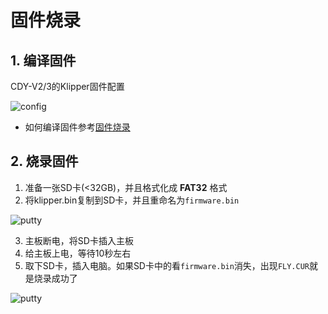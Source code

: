 # 固件烧录

## 1. 编译固件

CDY-V2/3的Klipper固件配置

![config](../../images/boards/fly_cdy_v3/config.png ":no-zooom")

* 如何编译固件参考[固件烧录](/introduction/firmware)

## 2. 烧录固件

1. 准备一张SD卡(<32GB)，并且格式化成 **FAT32** 格式
2. 将klipper.bin复制到SD卡，并且重命名为```firmware.bin```

![putty](../../images/firmware/flash1.png ":no-zooom")

3. 主板断电，将SD卡插入主板
4. 给主板上电，等待10秒左右
5. 取下SD卡，插入电脑。如果SD卡中的看``firmware.bin``消失，出现```FLY.CUR```就是烧录成功了

![putty](../../images/firmware/flash2.png ":no-zooom")